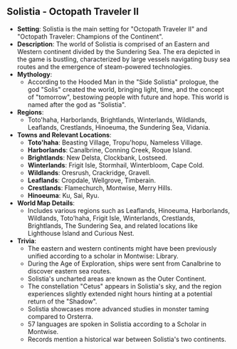 ## Solistia - Octopath Traveler II

- **Setting**: Solistia is the main setting for "Octopath Traveler II" and "Octopath Traveler: Champions of the Continent".
- **Description**: The world of Solistia is comprised of an Eastern and Western continent divided by the Sundering Sea. The era depicted in the game is bustling, characterized by large vessels navigating busy sea routes and the emergence of steam-powered technologies.
- **Mythology**:
  - According to the Hooded Man in the "Side Solistia" prologue, the god "Solis" created the world, bringing light, time, and the concept of "tomorrow", bestowing people with future and hope. This world is named after the god as "Solistia".
- **Regions**:
  - Toto'haha, Harborlands, Brightlands, Winterlands, Wildlands, Leaflands, Crestlands, Hinoeuma, the Sundering Sea, Vidania.
- **Towns and Relevant Locations**:
  - **Toto'haha**: Beasting Village, Tropu'hopu, Nameless Village.
  - **Harborlands**: Canalbrine, Conning Creek, Roque Island.
  - **Brightlands**: New Delsta, Clockbank, Lostseed.
  - **Winterlands**: Frigit Isle, Stormhail, Winterbloom, Cape Cold.
  - **Wildlands**: Oresrush, Crackridge, Gravell.
  - **Leaflands**: Cropdale, Wellgrove, Timberain.
  - **Crestlands**: Flamechurch, Montwise, Merry Hills.
  - **Hinoeuma**: Ku, Sai, Ryu.
- **World Map Details**:
  - Includes various regions such as Leaflands, Hinoeuma, Harborlands, Wildlands, Toto'haha, Frigit Isle, Winterlands, Crestlands, Brightlands, The Sundering Sea, and related locations like Lighthouse Island and Curious Nest.
- **Trivia**:
  - The eastern and western continents might have been previously unified according to a scholar in Montwise: Library.
  - During the Age of Exploration, ships were sent from Canalbrine to discover eastern sea routes.
  - Solistia's uncharted areas are known as the Outer Continent.
  - The constellation "Cetus" appears in Solistia's sky, and the region experiences slightly extended night hours hinting at a potential return of the "Shadow".
  - Solistia showcases more advanced studies in monster taming compared to Orsterra.
  - 57 languages are spoken in Solistia according to a Scholar in Montwise.
  - Records mention a historical war between Solistia's two continents.